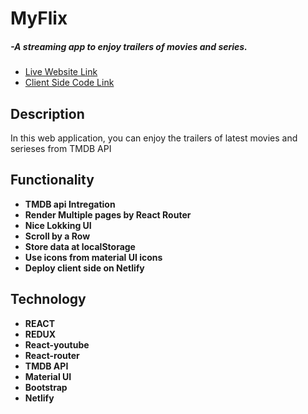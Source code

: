 <h1>MyFlix</h1> <h5> -A streaming app to enjoy trailers of movies and series.</h5>
   <ul> 
	  <li> <a target="_blank" href="https://alamgirakash2000.github.io/05-netflix-clone/"> Live Website Link</a>
	  <li> <a target="_blank" href="https://github.com/alamgirakash2000/MyFilx"> Client Side Code Link</a>
   </ul>
    
<h2>Description </h2>
<p>In this web application, you can enjoy the trailers of latest movies and serieses from TMDB API</p>

<h2> Functionality </h2>
<ul>
  <li> <b> TMDB api Intregation </b>
  <li> <b> Render Multiple pages by React Router</b>
  <li> <b> Nice Lokking UI</b>
   <li> <b> Scroll by a Row</b>
  <li> <b> Store data at localStorage
   <li> <b>Use icons from material UI icons</b>
  <li> <b> Deploy client side on Netlify</b>
</ul>
     
  <h2> Technology </h2>
   <ul> 
     <li> REACT
     <li> REDUX
     <li> React-youtube
     <li> React-router
     <li> TMDB API
     <li> Material UI
     <li> Bootstrap
     <li>Netlify
 </ul>
